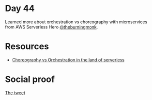 # Day 44

Learned more about orchestration vs choreography with microservices from AWS Serverless Hero 
[@theburningmonk](https://twitter.com/theburningmonk).

# Resources

- [Choreography vs Orchestration in the land of serverless](https://theburningmonk.com/2020/08/choreography-vs-orchestration-in-the-land-of-serverless/)

# Social proof

[The tweet](https://twitter.com/jennapederson/status/1300804145440583681?s=20)
